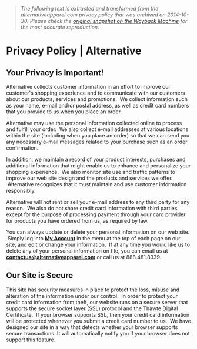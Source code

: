> *The following text is extracted and transformed from the alternativeapparel.com privacy policy that was archived on 2014-10-30. Please check the [original snapshot on the Wayback Machine](https://web.archive.org/web/20141030040951id_/http%3A//www.alternativeapparel.com/privacy-policy) for the most accurate reproduction.*

# Privacy Policy | Alternative

## Your Privacy is Important!

Alternative collects customer information in an effort to improve our customer's shopping experience and to communicate with our customers about our products, services and promotions.  We collect information such as your name, e-mail and/or postal address, as well as credit card numbers that you provide to us when you place an order.

Alternative may use the personal information collected online to process and fulfill your order.  We also collect e-mail addresses at various locations within the site (including when you place an order) so that we can send you any necessary e-mail messages related to your purchase such as an order confirmation.

In addition, we maintain a record of your product interests, purchases and additional information that might enable us to enhance and personalize your shopping experience.  We also monitor site use and traffic patterns to improve our web site design and the products and services we offer.  Alternative recognizes that it must maintain and use customer information responsibly.

Alternative will not rent or sell your e-mail address to any third party for any reason.  We also do not share credit card information with third parties except for the purpose of processing payment through your card provider for products you have ordered from us, as required by law.

You can always update or delete your personal information on our web site.  Simply log into [**My Account**](http://www.alternativeapparel.com/customer/account/login/ "My Account") in the menu at the top of each page on our site, and edit or change your information.  If at any time you would like us to delete any of your personal information on file, you can email us at [ **contactus@alternativeapparel.com**](mailto:contactus@alternativeapparel.com "E-mail Alternative") or call us at 888.481.8339.

## Our Site is Secure

This site has security measures in place to protect the loss, misuse and alteration of the information under our control.  In order to protect your credit card information from theft, our website runs on a secure server that supports the secure socket layer (SSL) protocol and the Thawte Digital Certificate.  If your browser supports SSL, then your credit card information will be protected whenever you submit a credit card number to us.  We have designed our site in a way that detects whether your browser supports secure transactions. It will automatically notify you if your browser does not support this feature.
